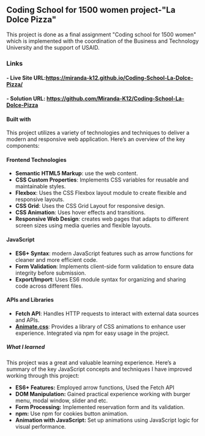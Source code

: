 ## Coding School for 1500 women project-"La Dolce Pizza"
This project is done as a final assignment "Coding school for 1500 women" which is implemented with the coordination of the Business and Technology University and the support of USAID. 
### Links
#### - Live Site URL:https://miranda-k12.github.io/Coding-School-La-Dolce-Pizza/
#### - Solution URL: https://github.com/Miranda-K12/Coding-School-La-Dolce-Pizza
#### Built with
This project utilizes a variety of technologies and techniques to deliver a modern and responsive web application. Here’s an overview of the key components:
#### Frontend Technologies
- **Semantic HTML5 Markup**: use  the web content.
- **CSS Custom Properties**: Implements CSS variables for reusable and maintainable styles. 
- **Flexbox**: Uses the CSS Flexbox layout module to create flexible and responsive layouts.
- **CSS Grid**: Uses the CSS Grid Layout for responsive design.
- **CSS Animation**: Uses hover effects and transitions. 
- **Responsive Web Design**: creates web pages that adapts to different screen sizes using media queries and flexible layouts.
#### JavaScript
- **ES6+ Syntax**: modern JavaScript features such as arrow functions for cleaner and more efficient code.
- **Form Validation**: Implements client-side form validation to ensure data integrity before submission.
- **Export/Import**: Uses ES6 module syntax for organizing and sharing code across different files.
#### APIs and Libraries
- **Fetch API**: Handles HTTP requests to interact with external data sources and APIs.
- **[Animate.css](https://animate.style/)**: Provides a library of CSS animations to enhance user experience. Integrated via npm for easy usage in the project.
##### What I learned
This project was a great and valuable learning experience. Here’s a summary of the key JavaScript concepts and techniques I have improved working through this project:
- **ES6+ Features:** Employed arrow functions, Used the Fetch API 
- **DOM Manipulation:** Gained practical experience working with burger menu, modal window, slider and etc.
- **Form Processing:** Implemented reservation form and its validation.
- **npm:** Use npm for cookies button animation.
- **Animation with JavaScript:** Set up animations using JavaScript logic for visual performance. 



